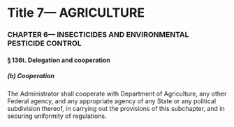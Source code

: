 
# Title 7— AGRICULTURE
### CHAPTER 6— INSECTICIDES AND ENVIRONMENTAL PESTICIDE CONTROL
#### § 136t. Delegation and cooperation
##### (b) Cooperation

The Administrator shall cooperate with Department of Agriculture, any other Federal agency, and any appropriate agency of any State or any political subdivision thereof, in carrying out the provisions of this subchapter, and in securing uniformity of regulations.
